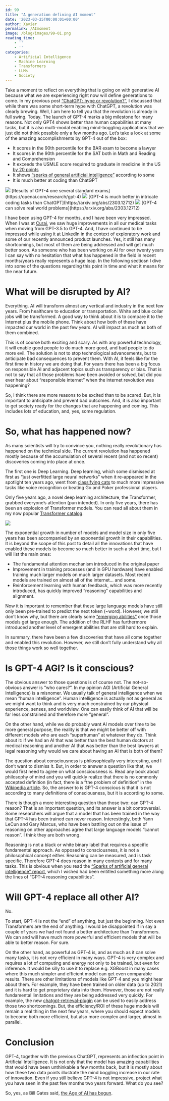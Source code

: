 ```yaml
---
id: 99
title: "A generation defining AI moment"
date: '2023-03-25T00:00:01+00:00'
author: Xavier
permalink: /AImoment
image: /blog/images/99-01.png
reading_time:
    - ''
    - ''
categories:
    - Artificial Intelligence
    - Machine Learning
    - Transformers
    - LLMs
    - Society
---
```




Take a moment to reflect on everything that is going on with generative AI because what we are experiencing right now will define generations to come. 
In my previous post [“ChatGPT: hype or revolution?”](https://amatriain.net/blog/chatGPT), I discussed that while there was some short-term hype with ChatGPT, a revolution was clearly brewing. Well, I am here to tell you that the revolution is already in full swing. Today.
The launch of GPT-4 marks a big milestone for many reasons. Not only GPT4 shows better than human capabilities at many tasks, but it is also multi-modal enabling mind-boggling applications that we just did not think possible only a few months ago. 
Let’s take a look at some of the amazing accomplishments by GPT-4 out of the box:

* It scores in the 90th percentile for the BAR exam to become a lawyer
* It scores in the 90th percentile for the SAT both in Math and Reading and Comprehension
* It exceeds the USMLE score required to graduate in medicine in the US [by 20 points](https://www.microsoft.com/en-us/research/publication/capabilities-of-gpt-4-on-medical-challenge-problems/)
* It shows [“sparks of general artificial intelligence”](https://arxiv.org/abs/2303.12712)  according to some 
* It is much better at coding than ChatGPT


<img src="/blog/images/99-01.png">
[Results of GPT-4 one several standard exams](https://openai.com/research/gpt-4)

<img src="/blog/images/99-02.png">
[GPT-4 is much better in intricate coding tasks than ChatGPT](https://arxiv.org/abs/2303.12712)

<img src="/blog/images/99-04.png">
[GPT-4 can solve real world problems](https://arxiv.org/abs/2303.12712)

I have been using GPT-4 for months, and I have been very impressed. When I was at [Curai](https://www.curaihealth.com), we saw huge improvements in all our medical tasks when moving from GPT-3.5 to GPT-4. And, I have continued to be impressed while using it at LinkedIn in the context of exploratory work and some of our recently announced product launches. Yes, it still has many shortcomings, but most of them are being addressed and will get much better soon. As someone who has been working on AI for over twenty years I can say with no hesitation that what has happened in the field in recent months/years really represents a huge leap. In the following sectiosn I dive into some of the questions regarding this point in time and what it means for the near future.

# What will be disrupted by AI?

Everything. AI will transform almost any vertical and industry in the next few years. From healthcare to education or transportation. White and blue collar jobs will be transformed. A good way to think about it is to compare it to the Internet plus the mobile phone. Think about how both of these have impacted our world in the past few years. AI will impact as much as both of them combined.

This is of course both exciting and scary. As with any powerful technology, it will enable good people to do much more good, and bad people to do more evil. The solution is not to stop technological advancements, but to anticipate bad consequences to prevent them. With AI, it feels like for the first time in history we are doing that. For years there has been a big focus on responsible AI and adjacent topics such as transparency or bias. That is not to say that all those problems have been avoided or solved, but did you ever hear about “responsible internet” when the internet revolution was happening?

So, I think there are more reasons to be excited than to be scared. But, it is important to anticipate and prevent bad outcomes. And, it is also important to get society ready for the changes that are happening and coming. This includes lots of education, and, yes, some regulation.

# So, what has happened now?

As many scientists will try to convince you, nothing really revolutionary has happened on the technical side. The current revolution has happened mostly because of the accumulation of several recent (and not so recent) discoveries coming into place at once.

The first one is Deep Learning. Deep learning, which some dismissed at first as “just overfitted large neural networks” when it re-appeared in the spotlight ten years ago, went from [classifying cats](https://www.wired.com/2012/06/google-x-neural-network/ ) to much more impressive tasks like voice recognition or beating Go and Poker professional players.

Only five years ago, a novel deep learning architecture, the Transformer, grabbed everyone’s attention (pun intended). In only five years, there has been an explosion of Transformer models. You can read all about them in my now popular [Transformer catalog](https://amatriain.net/blog/transformer-models-an-introduction-and-catalog-2d1e9039f376/).

<img src="/blog/images/99-03.png">

The exponential growth in number of models and model size in only five years has been accompanied by an exponential growth in their capabilities. It is beyond the scope of this post to detail all the innovations that have enabled these models to become so much better in such a short time, but I will list the main ones:

* The fundamental attention mechanism introduced in the original paper
* Improvement in training processes (and in GPU hardware) have enabled training much larger models on much larger datasets. Most recent models are trained on almost all of the internet… and some.
* Reinforcement learning with human feedback, which was more recently introduced, has quickly improved “reasoning” capabilities and alignment.

Now it is important to remember that these large language models have still only been pre-trained to predict the next token (~word). However, we still don’t know why, but there are clearly some [“emerging abilities”](https://arxiv.org/abs/2206.07682) once those models get large enough. The addition of the RLHF has furthermore introduced another level of emergent abilities that are still hard to explain.

In summary, there have been a few discoveries that have all come together and enabled this revolution. However, we still don’t fully understand why all those things work so well together.

# Is GPT-4 AGI? Is it conscious? 

The obvious answer to those questions is of course not. The not-so-obvious answer is “who cares?”. In my opinion AGI (Artificial General Intelligence) is a misnomer. We usually talk of general intelligence when we mean “human intelligence”. Human intelligence is actually not as general as we might want to think and is very much constrained by our physical experience, senses, and worldview. One can easily think of AI that will be far less constrained and therefore more “general”.

On the other hand, while we do probably want AI models over time to be more general purpose, the reality is that we might be better off with different models who are each “superhuman” at whatever they do. Think about it: if we had an AI that was better than the best human doctors at medical reasoning and another AI that was better than the best lawyers at legal reasoning why would we care about having an AI that is both of them?

The question about consciousness is philosophically very interesting, and I don’t want to dismiss it. But, in order to answer a question like that, we would first need to agree on what consciousness is. Read any book about philosophy of mind and you will quickly realize that there is no commonly accepted definition (in fact, there is a “the problem of definition” in the [Wikipedia article](https://en.wikipedia.org/wiki/Consciousness). So, the answer to is GPT-4 conscious is that it is not according to many definitions of consciousness, but it is according to some.

There is though a more interesting question than those two: can GPT-4 reason? That is an important question, and its answer is a bit controversial. Some researchers will argue that a model that has been trained in the way that GPT-4 has been trained can never reason. Interestingly, both Yann LeCun and Gary Marcus, who have been battling out on the issue of reasoning on other approaches agree that large language models “cannot reason”. I think they are both wrong.

Reasoning is not a black or white binary label that requires a specific fundamental approach. As opposed to consciousness, it is not a philosophical concept either. Reasoning can be measured, and is task specific. Therefore GPT-4 does reason in many contexts and for many tasks. This is obvious when you read the [“Sparks of artificial general intelligence” report](https://arxiv.org/abs/2303.12712), which I wished had been entitled something more along the lines of “GPT-4 reasoning capabilities”.

# Will GPT-4 replace all other AI?

No. 

To start, GPT-4 is not the “end” of anything, but just the beginning. Not even Transformers are the end of anything. I would be disappointed if in say a couple of years we had not found a better architecture than Transformers. We can and will have much more powerful and efficient models that will be able to better reason. For sure.

On the other hand, as powerful as GPT-4 is, and as much as it can solve many tasks, it is not very efficient in many ways. GPT-4 is very complex and requires a lot of computing and energy not only to be trained, but even for inference. It would be silly to use it to replace e.g. XGBoost in many cases where this much simpler and efficient model can get even comparable results. There are other limitations of models like GPT-4 and you might hear about them. For example, they have been trained on older data (up to 2021) and it is hard to get proprietary data into them. However, those are not really fundamental limitations and they are being addressed very quickly. For example, the new [chatgpt-retrieval-plugin](https://github.com/openai/chatgpt-retrieval-plugin) can be used to easily address those two shortcomings. But, the efficiency/ROI of these huge models will remain a real thing in the next few years, where you should expect models to become both more efficient, but also more complex and larger, almost in parallel.

# Conclusion

GPT-4, together with the previous ChatGPT, represents an inflection point in Artificial Intelligence. It is not only that the model has amazing capabilities that would have been unthinkable a few months back, but it is mostly about how these two data points illustrate the mind boggling increase in our rate of innovation. Even if you still believe GPT-4 is not impressive, project what you have seen in the past few months two years forward. What do you see? 

So, yes, as Bill Gates said, [the Age of AI has begun](https://www.gatesnotes.com/The-Age-of-AI-Has-Begun).
